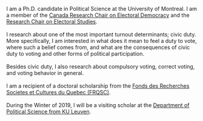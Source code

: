 <link rel="stylesheet" type="text/css" href="/css/main.css">

I am a Ph.D. candidate in Political Science at the University of Montreal. I am a member of the [Canada Research Chair on Electoral Democracy](https://www.chairedemocratie.com/) and the [Research Chair on Electoral Studies](http://www.chairelectoral.com/).<br/> <br>
I research about one of the most important turnout determinants; civic duty. More specifically, I am interested in what does it mean to feel a duty to vote, where such a belief comes from, and what are the consequences of civic duty to voting and other forms of political participation. <br/> <br>
Besides civic duty, I also research about compulsory voting, correct voting, and voting behavior in general.<br/> <br>
I am a recipient of a doctoral scholarship from the [Fonds des Recherches Societes et Cultures du Quebec (FRQSC)](http://www.frqsc.gouv.qc.ca/en/).<br/> <br>
During the Winter of 2019, I will be a visiting scholar at the [Department of Political Science from KU Leuven](https://soc.kuleuven.be/fsw/english). 

